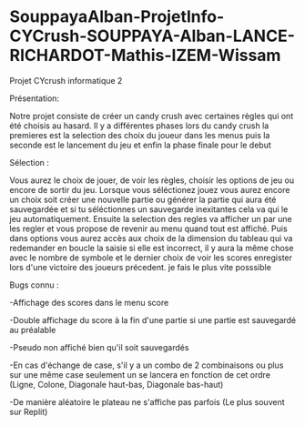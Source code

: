 # SouppayaAlban-ProjetInfo-CYCrush-SOUPPAYA-Alban-LANCE-RICHARDOT-Mathis-IZEM-Wissam
Projet CYcrush informatique 2

Présentation:

Notre projet consiste de créer un candy crush avec certaines règles qui ont été choisis au hasard.
Il y a différentes phases lors du candy crush la premieres est la selection des choix du joueur dans les menus puis la seconde est le lancement du jeu et enfin la phase finale
pour le debut


Sélection :

Vous aurez le choix de jouer, de voir les règles, choisir les options de jeu ou encore de sortir du jeu. 
Lorsque vous séléctionez jouez vous aurez encore un choix soit créer une nouvelle partie ou générer la partie qui aura été sauvegardée et si tu séléctionnes un sauvegarde inexitantes cela va qui le jeu automatiquement.
Ensuite la selection des regles va afficher un par une les regler et vous propose de revenir au menu quand tout est affiché.
Puis dans options vous aurez accès aux choix  de la dimension du tableau qui va redemander en boucle la saisie si elle est incorrect, il y aura la même chose avec le nombre de symbole et le dernier choix de voir les scores enregister lors d'une victoire des joueurs précedent.
je fais le plus vite posssible


Bugs connu :

-Affichage des scores dans le menu score

-Double affichage du score à la fin d'une partie si une partie est sauvegardé au préalable

-Pseudo non affiché bien qu'il soit sauvegardés

-En cas d'échange de case, s'il y a un combo de 2 combinaisons ou plus sur une même case seulement un se lancera en fonction de cet ordre (Ligne, Colone, Diagonale haut-bas, Diagonale bas-haut)

-De manière aléatoire le plateau ne s'affiche pas parfois (Le plus souvent sur Replit)

